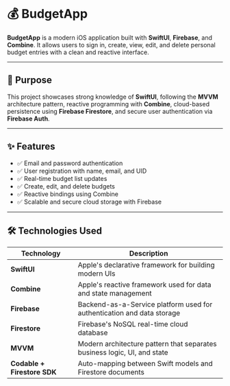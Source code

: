 # 💰 BudgetApp

**BudgetApp** is a modern iOS application built with **SwiftUI**, **Firebase**, and **Combine**. It allows users to sign in, create, view, edit, and delete personal budget entries with a clean and reactive interface.

---

## 📱 Purpose

This project showcases strong knowledge of **SwiftUI**, following the **MVVM** architecture pattern, reactive programming with **Combine**, cloud-based persistence using **Firebase Firestore**, and secure user authentication via **Firebase Auth**.

---

## ✨ Features

- ✅ Email and password authentication
- ✅ User registration with name, email, and UID
- ✅ Real-time budget list updates
- ✅ Create, edit, and delete budgets
- ✅ Reactive bindings using Combine
- ✅ Scalable and secure cloud storage with Firebase

---

## 🛠️ Technologies Used

| Technology         | Description |
|--------------------|-------------|
| **SwiftUI**        | Apple's declarative framework for building modern UIs |
| **Combine**        | Apple's reactive framework used for data and state management |
| **Firebase**       | Backend-as-a-Service platform used for authentication and data storage |
| **Firestore**      | Firebase's NoSQL real-time cloud database |
| **MVVM**           | Modern architecture pattern that separates business logic, UI, and state |
| **Codable + Firestore SDK** | Auto-mapping between Swift models and Firestore documents |

